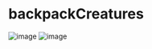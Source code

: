 # backpackCreatures
![image](https://github.com/iach526526/backpackCreatures/assets/113506180/b72ec42e-58ea-4784-9648-f1a3eda8773c)
![image](https://github.com/iach526526/backpackCreatures/assets/113506180/94c0195e-e79a-4007-996c-d6f4bf86078a)

